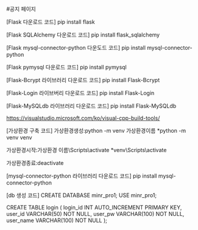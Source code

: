 #공지 페이지

[Flask 다운로드 코드]
pip install flask

[Flask SQLAlchemy 다운로드 코드]
pip install flask_sqlalchemy

[Flask mysql-connector-python 다운도드 코드]
pip install mysql-connector-python

[Flask pymysql 다운로드 코드] 
pip install pymysql

[Flask-Bcrypt 라이브러리 다운로드 코드]
pip install Flask-Bcrypt

[Flask-Login 라이브버리 다운로드 코드]
pip install Flask-Login

[Flask-MySQLdb 라이브러리 다운로드 코드]
pip install Flask-MySQLdb

https://visualstudio.microsoft.com/ko/visual-cpp-build-tools/


[가상환경 구축 코드]
가상환경생성:python -m venv 가상환경이름
*python -m venv venv

가상환경시작:가상환경 이름\Scripts\activate
*venv\Scripts\activate

가상환경종료:deactivate


[mysql-connector-python 라이브러리 다운로드 코드]
pip install mysql-connector-python


[db 생성 코드]
CREATE DATABASE minr_pro1;
USE minr_pro1;

CREATE TABLE login (
    login_id INT AUTO_INCREMENT PRIMARY KEY,
    user_id VARCHAR(50) NOT NULL,
    user_pw VARCHAR(100) NOT NULL,
    user_name VARCHAR(100) NOT NULL
);



